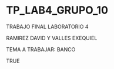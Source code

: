 # TP_LAB4_GRUPO_10
TRABAJO FINAL LABORATORIO 4 

RAMIREZ DAVID Y VALLES EXEQUIEL

TEMA A TRABAJAR: BANCO

TRUE
